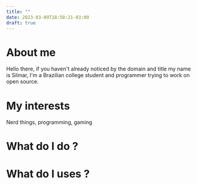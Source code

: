 ```yaml
---
title: ""
date: 2023-03-09T18:50:21-03:00
draft: true
---
```

# About me
Hello there, if you haven't already noticed by the domain and title my name is Silmar, I'm a Brazilian college student and programmer trying to work on open source.

# My interests
Nerd things, programming, gaming 

# What do I do ?

# What do I uses ?
